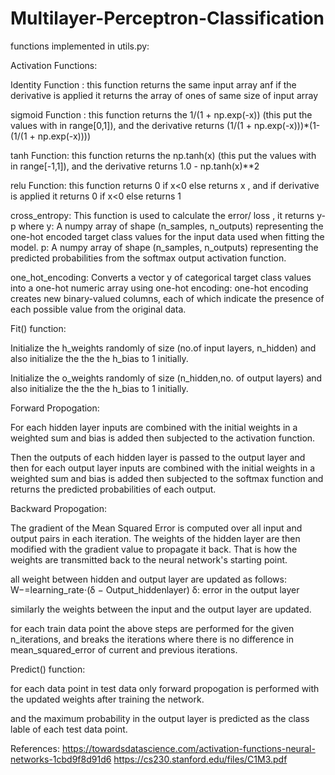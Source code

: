# Multilayer-Perceptron-Classification

functions implemented in utils.py:

Activation Functions:

Identity Function : this function returns the same input array anf if the derivative is applied it returns the array of ones of same size of input array

sigmoid Function : this function returns the 1/(1 + np.exp(-x)) (this put the values with in range[0,1]), and the derivative returns (1/(1 + np.exp(-x)))*(1-(1/(1 + np.exp(-x)))) 

tanh Function: this function returns the np.tanh(x) (this put the values with in range[-1,1]), and the derivative returns 1.0 - np.tanh(x)**2

relu Function: this function returns 0 if x<0 else returns x , and if derivative is applied it returns 0 if x<0 else returns 1

cross_entropy: This function is used to calculate the error/ loss , it returns y-p 
where  y: A numpy array of shape (n_samples, n_outputs) representing the one-hot encoded target class values for the input data used when fitting the model.
p: A numpy array of shape (n_samples, n_outputs) representing the predicted probabilities from the softmax output activation function.

one_hot_encoding: Converts a vector y of categorical target class values into a one-hot numeric array using one-hot encoding: one-hot encoding creates new binary-valued columns, each of which indicate the presence of each possible value from the original data.

Fit() function:

Initialize the h_weights randomly of size (no.of input layers, n_hidden)  and also initialize the the the h_bias to 1 initially.

Initialize the o_weights randomly of size (n_hidden,no. of output layers)  and also initialize the the the h_bias to 1 initially.

Forward Propogation:

 For each hidden layer inputs are combined with the initial weights in a weighted sum and bias is added then subjected to the activation function. 

 Then the outputs of each hidden layer is passed to the output layer and then for each output layer inputs are combined with the initial weights in a weighted sum and bias is added then subjected to the softmax function and returns the predicted probabilities of each output. 

Backward Propogation:

The gradient of the Mean Squared Error is computed over all input and output pairs in each iteration. The weights of the hidden layer are then modified with the gradient value to propagate it back. That is how the weights are transmitted back to the neural network's starting point.

all weight between hidden and output layer are updated as follows:
W−=learning_rate⋅(δ − Output_hiddenlayer)
δ: error in the output layer

similarly the weights between the input and the output layer are updated.

for each train data point the above steps are performed for the given n_iterations, and breaks the iterations where there is no difference in mean_squared_error of current and previous iterations.

Predict() function:

 for each data point in test data only forward propogation is performed with the updated weights after training the network.

 and the maximum probability in the output layer is predicted as the class lable of each test data point. 

References:
https://towardsdatascience.com/activation-functions-neural-networks-1cbd9f8d91d6
https://cs230.stanford.edu/files/C1M3.pdf
